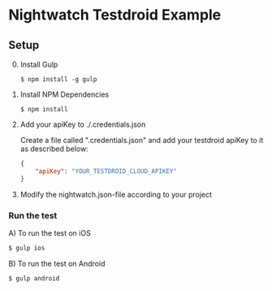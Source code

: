 # Nightwatch Testdroid Example

## Setup
0) Install Gulp
    ```
    $ npm install -g gulp
    ```

1) Install NPM Dependencies
    ```
    $ npm install
    ```
    
2) Add your apiKey to ./.credentials.json

    Create a file called ".credentials.json" and add your testdroid apiKey to it as described below:
    ```json
    {
        "apiKey": "YOUR_TESTDROID_CLOUD_APIKEY"
    }
    ```

3) Modify the nightwatch.json-file according to your project

### Run the test 

A) To run the test on iOS
```sh
$ gulp ios
```

B) To run the test on Android
```sh
$ gulp android
```


